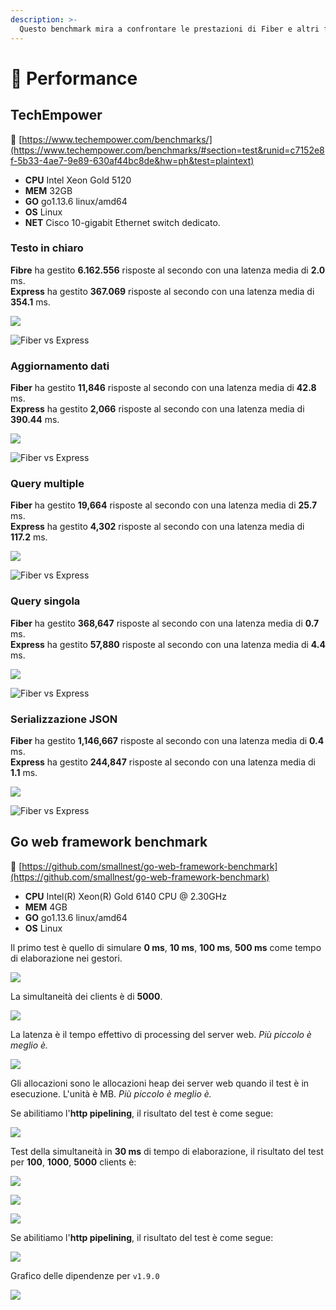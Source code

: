 ```yaml
---
description: >-
  Questo benchmark mira a confrontare le prestazioni di Fiber e altri framework web.
---
```


# 🤖 Performance

## TechEmpower

🔗 [https://www.techempower.com/benchmarks/](https://www.techempower.com/benchmarks/#section=test&runid=c7152e8f-5b33-4ae7-9e89-630af44bc8de&hw=ph&test=plaintext)

* **CPU** Intel Xeon Gold 5120
* **MEM** 32GB
* **GO** go1.13.6 linux/amd64
* **OS** Linux
* **NET** Cisco 10-gigabit Ethernet switch dedicato.

### Testo in chiaro

**Fibre** ha gestito **6.162.556** risposte al secondo con una latenza media di **2.0** ms.  
**Express** ha gestito **367.069** risposte al secondo con una latenza media di **354.1** ms.

![](.gitbook/assets/plaintext%20%281%29.png)

![Fiber vs Express](.gitbook/assets/plaintext_express.png)

### Aggiornamento dati

**Fiber** ha gestito **11,846** risposte al secondo con una latenza media di **42.8** ms.  
**Express** ha gestito **2,066** risposte al secondo con una latenza media di **390.44** ms.

![](.gitbook/assets/data_updates.png)

![Fiber vs Express](.gitbook/assets/data_updates_express%20%281%29.png)

### Query multiple

**Fiber** ha gestito **19,664** risposte al secondo con una latenza media di **25.7** ms.  
**Express** ha gestito **4,302** risposte al secondo con una latenza media di **117.2** ms.

![](.gitbook/assets/multiple_queries%20%281%29.png)

![Fiber vs Express](.gitbook/assets/multiple_queries_express.png)

### Query singola

**Fiber** ha gestito **368,647** risposte al secondo con una latenza media di **0.7** ms.  
**Express** ha gestito **57,880** risposte al secondo con una latenza media di **4.4** ms.

![](.gitbook/assets/single_query%20%282%29.png)

![Fiber vs Express](.gitbook/assets/single_query_express.png)

### Serializzazione JSON

**Fiber** ha gestito **1,146,667** risposte al secondo con una latenza media di **0.4** ms.  
**Express** ha gestito **244,847** risposte al secondo con una latenza media di **1.1** ms.

![](.gitbook/assets/json%20%281%29.png)

![Fiber vs Express](.gitbook/assets/json_express.png)

## Go web framework benchmark

🔗 [https://github.com/smallnest/go-web-framework-benchmark](https://github.com/smallnest/go-web-framework-benchmark)

* **CPU** Intel\(R\) Xeon\(R\) Gold 6140 CPU @ 2.30GHz
* **MEM** 4GB
* **GO** go1.13.6 linux/amd64
* **OS** Linux

Il primo test è quello di simulare **0 ms**, **10 ms**, **100 ms**, **500 ms** come tempo di elaborazione nei gestori.

![](https://raw.githubusercontent.com/gofiber/docs/master/.gitbook/assets/benchmark.png)

La simultaneità dei clients è di **5000**.

![](https://raw.githubusercontent.com/gofiber/docs/master/.gitbook/assets/benchmark_latency.png)

La latenza è il tempo effettivo di processing del server web. _Più piccolo è meglio è._

![](https://raw.githubusercontent.com/gofiber/docs/master/.gitbook/assets/benchmark_alloc.png)

Gli allocazioni sono le allocazioni heap dei server web quando il test è in esecuzione. L'unità è MB. _Più piccolo è meglio è._

Se abilitiamo l'**http pipelining**, il risultato del test è come segue:

![](https://raw.githubusercontent.com/gofiber/docs/master/.gitbook/assets/benchmark-pipeline.png)

Test della simultaneità in **30 ms** di tempo di elaborazione, il risultato del test per **100**, **1000**, **5000** clients è:

![](https://raw.githubusercontent.com/gofiber/docs/master/.gitbook/assets/concurrency.png)

![](https://raw.githubusercontent.com/gofiber/docs/master/.gitbook/assets/concurrency_latency.png)

![](https://raw.githubusercontent.com/gofiber/docs/master/.gitbook/assets/concurrency_alloc.png)

Se abilitiamo l'**http pipelining**, il risultato del test è come segue:

![](https://raw.githubusercontent.com/gofiber/docs/master/.gitbook/assets/concurrency-pipeline.png)

Grafico delle dipendenze per `v1.9.0`

![](.gitbook/assets/graph.svg)

